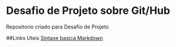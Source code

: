 # Desafio de Projeto sobre Git/Hub
Repositorio criado para Desafio de Projeto 

##Links Uteis
[Sintaxe basica Markdown](https://www.markdownguide.org/basic-syntax/)

